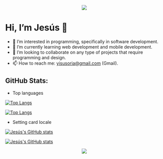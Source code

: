 <p align="center">
  <img src="https://user-images.githubusercontent.com/73097560/115834477-dbab4500-a447-11eb-908a-139a6edaec5c.gif">
</p>

<h1 >Hi, I’m Jesús 👋</h1>

- 👀 I’m interested in programming, specifically in software development.
- 🌱 I’m currently learning web development and mobile development.
- 💞️ I’m looking to collaborate on any type of projects that require programming and design.
- 📫 How to reach me: yisusoria@gmail.com (Gmail).

## **GitHub Stats:**  

*   Top languages

<!-- ![Top Langs](https://github-readme-stats.vercel.app/api/top-langs/?username=AlbertoSoria1998&langs_count=10)
[![Top Langs](https://github-readme-stats.vercel.app/api/top-langs/?username=AlbertoSoria1998&layout=compact&langs_count=10&bg_color=30,e96443,904e95&title_color=fff&text_color=fff)](https://github.com/AlbertoSoria1998) -->
[![Top Langs](https://github-readme-stats.vercel.app/api/top-langs/?username=AlbertoSoria1998&layout=compact&langs_count=10&bg_color=30,4c1,29a845&title_color=fff&text_color=fff)](https://github.com/AlbertoSoria1998)

[![Top Langs](https://github-readme-stats.vercel.app/api/top-langs/?username=AlbertoSoria1998&layout=compact&langs_count=10&bg_color=30,3490dc,9561e2&title_color=fff&text_color=fff)](https://github.com/AlbertoSoria1998)


*   Setting card locale

<!-- ![Jesús's GitHub stats](https://github-readme-stats.vercel.app/api/?username=AlbertoSoria1998&custom_title=Estadisticas%20de%20Jesús%20Soria&custom_width=500&locale=es) 
[![Jesús's GitHub stats](https://github-readme-stats.vercel.app/api?username=AlbertoSoria1998&custom_title=Estadisticas%20de%20Jesús%20Soria&bg_color=30,e96443,904e95&title_color=fff&text_color=fff&rank_icon=github&show_icons=true&icon_color=fff&show=reviews,discussions_started,discussions_answered,prs_merged,prs_merged_percentage)](https://github.com/AlbertoSoria1998) -->
[![Jesús's GitHub stats](https://github-readme-stats.vercel.app/api?username=AlbertoSoria1998&custom_title=Estadisticas%20de%20Jesús%20Soria&bg_color=30,4c1,29a845&title_color=fff&text_color=fff&rank_icon=github&show_icons=true&icon_color=fff&show=reviews,discussions_started,discussions_answered,prs_merged,prs_merged_percentage)](https://github.com/AlbertoSoria1998)

[![Jesús's GitHub stats](https://github-readme-stats.vercel.app/api?username=AlbertoSoria1998&custom_title=Estadisticas%20de%20Jesús%20Soria&bg_color=30,3490dc,9561e2&title_color=fff&text_color=fff&rank_icon=github&show_icons=true&icon_color=fff&show=reviews,discussions_started,discussions_answered,prs_merged,prs_merged_percentage)](https://github.com/AlbertoSoria1998)

           
<p align="center">
  <img src="https://user-images.githubusercontent.com/73097560/115834477-dbab4500-a447-11eb-908a-139a6edaec5c.gif">
</p>

